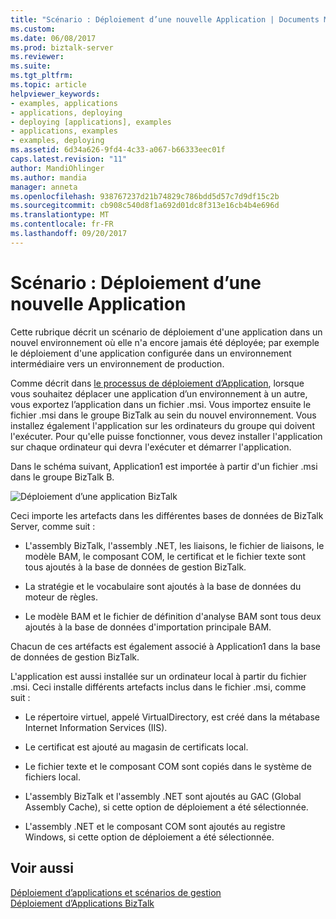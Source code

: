 ```yaml
---
title: "Scénario : Déploiement d’une nouvelle Application | Documents Microsoft"
ms.custom: 
ms.date: 06/08/2017
ms.prod: biztalk-server
ms.reviewer: 
ms.suite: 
ms.tgt_pltfrm: 
ms.topic: article
helpviewer_keywords:
- examples, applications
- applications, deploying
- deploying [applications], examples
- applications, examples
- examples, deploying
ms.assetid: 6d34a626-9fd4-4c33-a067-b66333eec01f
caps.latest.revision: "11"
author: MandiOhlinger
ms.author: mandia
manager: anneta
ms.openlocfilehash: 938767237d21b74829c786bdd5d57c7d9df15c2b
ms.sourcegitcommit: cb908c540d8f1a692d01dc8f313e16cb4b4e696d
ms.translationtype: MT
ms.contentlocale: fr-FR
ms.lasthandoff: 09/20/2017
---
```

# <a name="scenario-deploying-a-new-application"></a>Scénario : Déploiement d’une nouvelle Application
Cette rubrique décrit un scénario de déploiement d'une application dans un nouvel environnement où elle n'a encore jamais été déployée; par exemple le déploiement d'une application configurée dans un environnement intermédiaire vers un environnement de production.  
  
 Comme décrit dans [le processus de déploiement d’Application](../core/the-application-deployment-process.md), lorsque vous souhaitez déplacer une application d’un environnement à un autre, vous exportez l’application dans un fichier .msi. Vous importez ensuite le fichier .msi dans le groupe BizTalk au sein du nouvel environnement. Vous installez également l'application sur les ordinateurs du groupe qui doivent l'exécuter. Pour qu'elle puisse fonctionner, vous devez installer l'application sur chaque ordinateur qui devra l'exécuter et démarrer l'application.  
  
 Dans le schéma suivant, Application1 est importée à partir d'un fichier .msi dans le groupe BizTalk B.  
  
 ![Déploiement d’une application BizTalk](../core/media/deployapplication.gif "DeployApplication")  
  
 Ceci importe les artefacts dans les différentes bases de données de BizTalk Server, comme suit :  
  
-   L'assembly BizTalk, l'assembly .NET, les liaisons, le fichier de liaisons, le modèle BAM, le composant COM, le certificat et le fichier texte sont tous ajoutés à la base de données de gestion BizTalk.  
  
-   La stratégie et le vocabulaire sont ajoutés à la base de données du moteur de règles.  
  
-   Le modèle BAM et le fichier de définition d'analyse BAM sont tous deux ajoutés à la base de données d'importation principale BAM.  
  
 Chacun de ces artéfacts est également associé à Application1 dans la base de données de gestion BizTalk.  
  
 L'application est aussi installée sur un ordinateur local à partir du fichier .msi. Ceci installe différents artefacts inclus dans le fichier .msi, comme suit :  
  
-   Le répertoire virtuel, appelé VirtualDirectory, est créé dans la métabase Internet Information Services (IIS).  
  
-   Le certificat est ajouté au magasin de certificats local.  
  
-   Le fichier texte et le composant COM sont copiés dans le système de fichiers local.  
  
-   L'assembly BizTalk et l'assembly .NET sont ajoutés au GAC (Global Assembly Cache), si cette option de déploiement a été sélectionnée.  
  
-   L'assembly .NET et le composant COM sont ajoutés au registre Windows, si cette option de déploiement a été sélectionnée.  
  
## <a name="see-also"></a>Voir aussi  
 [Déploiement d’applications et scénarios de gestion](../core/application-deployment-and-management-scenarios.md)   
 [Déploiement d’Applications BizTalk](../core/deploying-biztalk-applications.md)